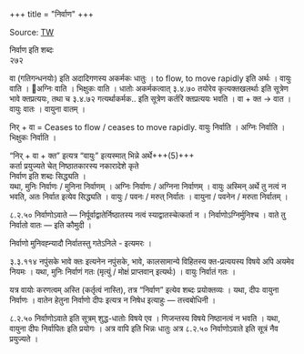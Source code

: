 +++
title = "निर्वाण"
+++

Source: [TW](https://ashtadhyayi.com/courses/bhaashaapaak3/)

निर्वाण इति शब्दः  
२७२

वा (गतिगन्धनयोः) इति अदादिगणस्य अकर्मकः धातुः ।  to flow, to move rapidly इति अर्थः ।  वायुः वाति । अग्निः वाति । भिक्षुकः वाति ।  धातोः अकर्मकत्वात् ३.४.७० तयोरेव कृत्यक्तखलर्थाः इति सूत्रेण भावे क्तप्रत्ययः, तथा च ३.४.७२‌ गत्यर्थाकर्मक..  इति सूत्रेण कर्तरि क्तप्रत्ययः भवति ।  वा + क्त →‌ वात । वायुः वातः । वायुना वातम् ।

निर् + वा = Ceases to flow / ceases to move rapidly. वायुः  निर्वाति । अग्निः निर्वाति । भिक्षुकः निर्वाति ।

“निर् + वा + क्त”  इत्यत्र “वायुः” इत्यस्मात् भिन्ने अर्थे+++(5)+++  
कर्ता प्रयुज्यते चेत् निष्ठातकारस्य नकारादेशे कृते  
निर्वाण इति शब्दः सिद्ध्यति ।  
यथा, मुनिः निर्वाणः / मुनिना निर्वाणम् । अग्निः निर्वाणः / अग्निना निर्वाणम् ।  वायुः अस्मिन् अर्थे तु नत्वं न भवति, अतः निर्वात इत्येव सिद्ध्यति । वायुः / पवनः / मरुत् निर्वातः । वायुना / पवनेन / मरुता निर्वातम् ।  

८.२.५० निर्वाणोऽवाते — निर्पूर्वाद्वातेर्निष्ठातस्य नत्वं स्याद्वातस्चेत्कर्ता न ।  निर्वाणोऽग्निर्मुनिश्च । वाते तु निर्वातो वातः —  इति कौमुदी ।  

निर्वाणो मुनिवह्न्यादौ निर्वातस्तु गतेऽनिले - इत्यमरः ।


३.३.११४ नपुंसके भावे क्तः इत्यनेन नपुंसके, भावे, कालसामान्ये विहितस्य क्त-प्रत्ययस्य विषये अपि अयमेव नियमः । यथा, मुनिः निर्वाणं गतः  (मृत्युं / मोक्षं प्राप्तवान् इत्यर्थः) । वायुः निर्वातं गतः ।

यत्र वायोः करणत्वम् अस्ति (कर्तृत्वं नास्ति), तत्र “निर्वाण” इत्येव शब्दः प्रयोक्तव्यः । यथा, दीपः वायुना निर्वाणः  । वातेन हेतुना निर्वाणो दीपः इत्यत्र न निषेध इत्याहुः — तत्त्वबोधिनी ।

८.२.५० निर्वाणोऽवाते इति सूत्रम् शुद्ध-धातोः विषये एव । णिजन्तस्य विषये निष्ठानत्वं न भवति । यथा, वायुना दीपः निर्वापितः इति प्रयोगः । अत्र वापि इति भिन्नः धातुः अत्र ८.२.५० निर्वाणोऽवाते  इति सूत्रं नैव प्रयुज्यते । 
